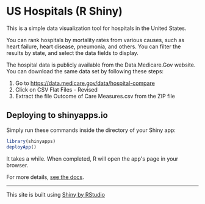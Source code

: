 US Hospitals (R Shiny)
======================
This is a simple data visualization tool for hospitals in the United States.

You can rank hospitals by mortality rates from various causes,
such as heart failure, heart disease, pneumonia, and others.
You can filter the results by state, and select the data fields to display.

The hospital data is publicly available from the Data.Medicare.Gov website.
You can download the same data set by following these steps:
  
1. Go to https://data.medicare.gov/data/hospital-compare
2. Click on CSV Flat Files - Revised
3. Extract the file Outcome of Care Measures.csv from the ZIP file

## Deploying to shinyapps.io

Simply run these commands inside the directory of your Shiny app:

```R
library(shinyapps)
deployApp()
```

It takes a while. When completed, R will open the app's page in your browser.

For more details, [see the docs][2].

---
This site is built using [Shiny by RStudio][1]

[1]: http://shiny.rstudio.com/
[2]: https://github.com/rstudio/shinyapps/blob/master/guide/guide.md